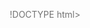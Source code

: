 !DOCTYPE html>
<html lang="en">

<head>
    <meta charset="UTF-8">
    <meta http-equiv="X-UA-Compatible" content="IE=edge">
    <meta name="viewport" content="width=device-width, initial-scale=1.0">
    <title>Document</title>
    <link rel="stylesheet" href="https://use.fontawesome.com/releases/v5.15.4/css/all.css"
        integrity="sha384-DyZ88mC6Up2uqS4h/KRgHuoeGwBcD4Ng9SiP4dIRy0EXTlnuz47vAwmeGwVChigm" crossorigin="anonymous">
    <style>
        * {
            box-sizing: border-box;
        }

        body {
            background-image: url(https://assets.nflxext.com/ffe/siteui/vlv3/a1a5d7dc-aedf-4570-b58d-693af16e1445/4401d665-7348-4e62-832c-e4a4266b176c/CA-en-20211020-popsignuptwoweeks-perspective_alpha_website_large.jpg);
        }

        .contaner {
            height: 800px;
            display: flex;
            justify-content: center;
            align-items: center;
        }

        .box {
            height: 650px;
            background-color: rgba(0, 0, 0, 0.7);
            width: 450px;
            color: white;
            padding: 70px;
        }

        .in {
            background-color: rgba(51, 51, 51);
            height: 50px;
            ;
            width: 300px;
            border-style: none;
            border-radius: 3px;
        }

        .sign {
            background-color: rgba(229, 9, 21);
            height: 50px;
            width: 300px;
            color: white;
            border-style: none;
            border-radius: 3px;
        }

        p {
            color: rgba(115, 115, 115);
        }

        label {
            color: rgba(115, 115, 115);
        }

        #I1 {
            color: white;
        }

        #I2 {
            color: blue;
        }

        #I3 {
            color: rgba(115, 115, 115);
        }
    </style>
</head>
<div class="contaner">
    <div class="box ">

        <h1>sign in</h1>
        <input type="text" placeholder="email or phone number" class="in">
        <br>
        <br>
        <br>
        <input type="password" placeholder="password" class="in">
        <br>
        <br>
        <br>
        <br>
        <button class="sign">sign in</button>

        <br>
        <input type="checkbox"><label>remember me

            <br>
            <br>
            <br>
            &nbsp;&nbsp;&nbsp;&nbsp;&nbsp;&nbsp;&nbsp;&nbsp;&nbsp;&nbsp;&nbsp;&nbsp;&nbsp;&nbsp;&nbsp;&nbsp;&nbsp;&nbsp;&nbsp;&nbsp;
            <a href="" id="I1">need help</a>
            <p> <i class="fab fa-facebook"></i> login to facebook <br><br> New to Netflix? <a href="lawnmower"
                    Id="i2">Sign up now</a> <br><br>
                This page is protected by Google reCAPTCHA to ensure you're not a bot.</p><a href="" id="I3">learn
                more</a>
        </label>



    </div>
</div>

<body>

</body>

</html>
